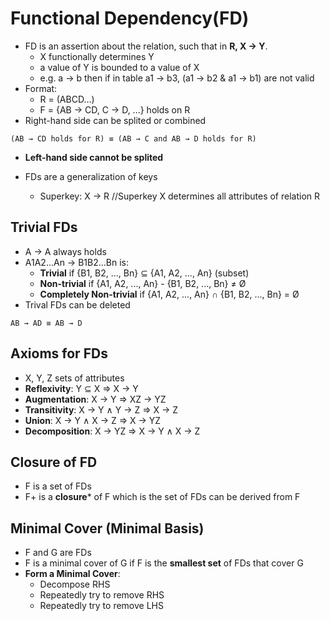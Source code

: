 # Functional Dependency(FD)
- FD is an assertion about the relation, such that in **R, X → Y**.
  - X functionally determines Y
  - a value of Y is bounded to a value of X
  - e.g. a → b   then if in table a1 → b3, (a1 → b2 & a1 → b1) are not valid
- Format:
  - R = (ABCD...)
  - F = {AB → CD, C → D, ...} holds on R
- Right-hand side can be splited or combined
```
(AB → CD holds for R) ≡ (AB → C and AB → D holds for R)
```
  - **Left-hand side cannot be splited**
  
- FDs are a generalization of keys
  - Superkey: X → R //Superkey X determines all attributes of relation R
## Trivial FDs
  - A → A always holds
  - A1A2...An → B1B2...Bn is:
    - **Trivial** if {B1, B2, ..., Bn} ⊆ {A1, A2, ..., An} (subset)
    - **Non-trivial** if {A1, A2, ..., An} - {B1, B2, ..., Bn} ≠ Ø
    - **Completely Non-trivial** if {A1, A2, ..., An} ∩ {B1, B2, ..., Bn} = Ø
  - Trival FDs can be deleted
```
AB → AD ≡ AB → D
```
## Axioms for FDs
  - X, Y, Z sets of attributes
  - **Reflexivity**: Y ⊆ X ⇒ X → Y
  - **Augmentation**: X → Y ⇒ XZ → YZ
  - **Transitivity**: X → Y ∧ Y → Z ⇒ X → Z
  - **Union**: X → Y ∧ X → Z ⇒ X → YZ
  - **Decomposition**: X → YZ ⇒ X → Y ∧ X → Z
## Closure of FD
  - F is a set of FDs
  - F+ is a **closure*** of F which is the set of FDs can be derived from F
## Minimal Cover (Minimal Basis)
  - F and G are FDs
  - F is a minimal cover of G if F is the **smallest set** of FDs that cover G
  - **Form a Minimal Cover**:
    - Decompose RHS
    - Repeatedly try to remove RHS
    - Repeatedly try to remove LHS
